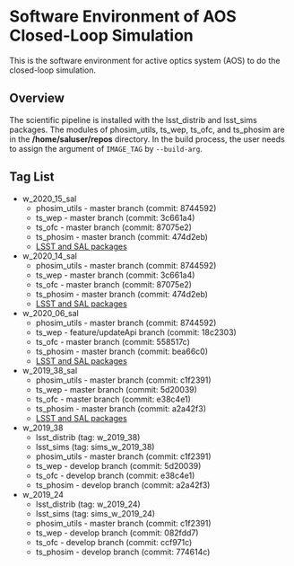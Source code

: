 # Software Environment of AOS Closed-Loop Simulation

This is the software environment for active optics system (AOS) to do the closed-loop simulation.

## Overview

The scientific pipeline is installed with the lsst_distrib and lsst_sims packages. The modules of phosim_utils, ts_wep, ts_ofc, and ts_phosim are in the **/home/saluser/repos** directory. In the build process, the user needs to assign the argument of `IMAGE_TAG` by `--build-arg`.

## Tag List

- w_2020_15_sal
  - phosim_utils - master branch (commit: 8744592)
  - ts_wep - master branch (commit: 3c661a4)
  - ts_ofc - master branch (commit: 87075e2)
  - ts_phosim - master branch (commit: 474d2eb)
  - [LSST and SAL packages](https://cloud.docker.com/u/lsstts/repository/docker/lsstts/aos_sal)
- w_2020_14_sal
  - phosim_utils - master branch (commit: 8744592)
  - ts_wep - master branch (commit: 3c661a4)
  - ts_ofc - master branch (commit: 87075e2)
  - ts_phosim - master branch (commit: 474d2eb)
  - [LSST and SAL packages](https://cloud.docker.com/u/lsstts/repository/docker/lsstts/aos_sal)
- w_2020_06_sal
  - phosim_utils - master branch (commit: 8744592)
  - ts_wep - feature/updateApi branch (commit: 18c2303)
  - ts_ofc - master branch (commit: 558517c)
  - ts_phosim - master branch (commit: bea66c0)
  - [LSST and SAL packages](https://cloud.docker.com/u/lsstts/repository/docker/lsstts/aos_sal)
- w_2019_38_sal
  - phosim_utils - master branch (commit: c1f2391)
  - ts_wep - master branch (commit: 5d20039)
  - ts_ofc - master branch (commit: e38c4e1)
  - ts_phosim - master branch (commit: a2a42f3)
  - [LSST and SAL packages](https://cloud.docker.com/u/lsstts/repository/docker/lsstts/aos)
- w_2019_38
  - lsst_distrib (tag: w_2019_38)
  - lsst_sims (tag: sims_w_2019_38)
  - phosim_utils - master branch (commit: c1f2391)
  - ts_wep - develop branch (commit: 5d20039)
  - ts_ofc - develop branch (commit: e38c4e1)
  - ts_phosim - develop branch (commit: a2a42f3)
- w_2019_24
  - lsst_distrib (tag: w_2019_24)
  - lsst_sims (tag: sims_w_2019_24)
  - phosim_utils - master branch (commit: c1f2391)
  - ts_wep - develop branch (commit: 082fdd7)
  - ts_ofc - develop branch (commit: ccf971c)
  - ts_phosim - develop branch (commit: 774614c)
